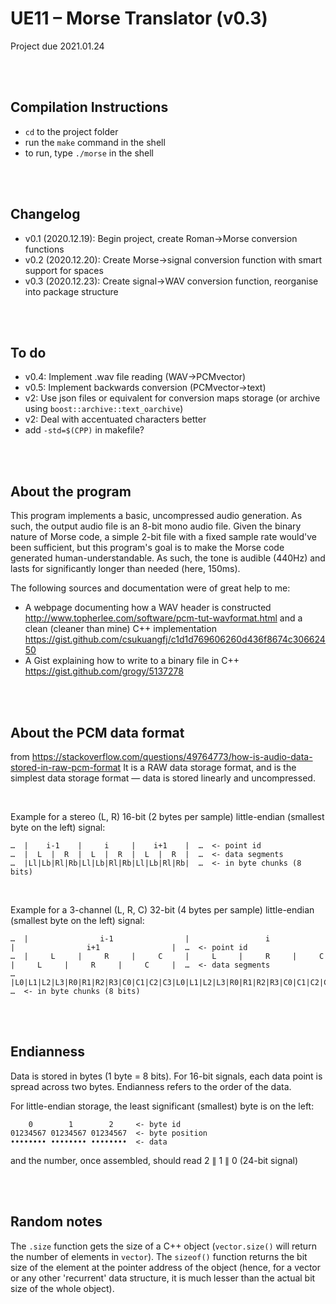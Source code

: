 # UE11 – Morse Translator (v0.3)
Project due 2021.01.24

<br><br>

## Compilation Instructions
* `cd` to the project folder
* run the `make` command in the shell
* to run, type `./morse` in the shell

<br><br>

## Changelog
* v0.1 (2020.12.19): Begin project, create Roman->Morse conversion functions
* v0.2 (2020.12.20): Create Morse->signal conversion function with smart support for spaces
* v0.3 (2020.12.23): Create signal->WAV conversion function, reorganise into package structure

<br><br>

## To do
* v0.4: Implement .wav file reading (WAV->PCMvector)
* v0.5: Implement backwards conversion (PCMvector->text)
* v2: Use json files or equivalent for conversion maps storage (or archive using `boost::archive::text_oarchive`)
* v2: Deal with accentuated characters better
* add `-std=$(CPP)` in makefile?


<br><br>


## About the program
This program implements a basic, uncompressed audio generation. As such, the output audio file is an 8-bit mono audio file. Given the binary nature of Morse code, a simple 2-bit file with a fixed sample rate would've been sufficient, but this program's goal is to make the Morse code generated human-understandable. As such, the tone is audible (440Hz) and lasts for significantly longer than needed (here, 150ms).

The following sources and documentation were of great help to me:
* A webpage documenting how a WAV header is constructed http://www.topherlee.com/software/pcm-tut-wavformat.html and a clean (cleaner than mine) C++ implementation https://gist.github.com/csukuangfj/c1d1d769606260d436f8674c30662450 
* A Gist explaining how to write to a binary file in C++ https://gist.github.com/grogy/5137278


<br><br>


## About the PCM data format
from https://stackoverflow.com/questions/49764773/how-is-audio-data-stored-in-raw-pcm-format
It is a RAW data storage format, and is the simplest data storage format — data is stored linearly and uncompressed.

<br>

Example for a stereo (L, R) 16-bit (2 bytes per sample) little-endian (smallest byte on the left) signal:
```
…  |    i-1    |     i     |    i+1    |  …  <- point id
…  |  L  |  R  |  L  |  R  |  L  |  R  |  …  <- data segments
…  |Ll|Lb|Rl|Rb|Ll|Lb|Rl|Rb|Ll|Lb|Rl|Rb|  …  <- in byte chunks (8 bits)
```

<br>

Example for a 3-channel (L, R, C) 32-bit (4 bytes per sample) little-endian (smallest byte on the left) signal:
```
…  |                i-1                |                 i                 |                i+1                |  …  <- point id
…  |     L     |     R     |     C     |     L     |     R     |     C     |     L     |     R     |     C     |  …  <- data segments
…  |L0|L1|L2|L3|R0|R1|R2|R3|C0|C1|C2|C3|L0|L1|L2|L3|R0|R1|R2|R3|C0|C1|C2|C3|L0|L1|L2|L3|R0|R1|R2|R3|C0|C1|C2|C3|  …  <- in byte chunks (8 bits)
```


<br><br>


## Endianness

Data is stored in bytes (1 byte = 8 bits).
For 16-bit signals, each data point is spread across two bytes. Endianness refers to the order of the data.

For little-endian storage, the least significant (smallest) byte is on the left:
```
    0        1        2     <- byte id
01234567 01234567 01234567  <- byte position
•••••••• •••••••• ••••••••  <- data
```

and the number, once assembled, should read 2 $\|$ 1 $\|$ 0 (24-bit signal)


<br><br>


## Random notes

The `.size` function gets the size of a C++ object (`vector.size()` will return the number of elements in `vector`). The `sizeof()` function returns the bit size of the element at the pointer address of the object (hence, for a vector or any other 'recurrent' data structure, it is much lesser than the actual bit size of the whole object).